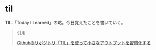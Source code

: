 # til
TIL:「Today I Learned」の略。今日覚えたことを書いていく。

> 引用
> 
> [Githubのリポジトリ「TIL」を使って小さなアウトプットを習慣化する](https://qiita.com/nemui_/items/239335b4ed0c3c797add)


